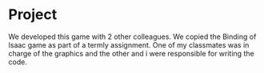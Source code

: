 # Project
We developed this game with 2 other colleagues. We copied the Binding of Isaac game as part of a termly assignment. One of my classmates was in charge of the graphics and the other and i were responsible for writing the code.